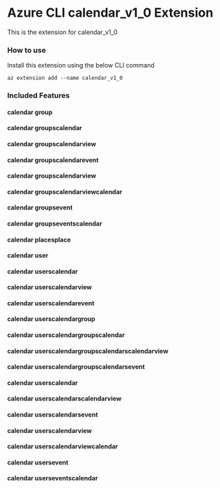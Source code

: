 # Azure CLI calendar_v1_0 Extension #
This is the extension for calendar_v1_0

### How to use ###
Install this extension using the below CLI command
```
az extension add --name calendar_v1_0
```

### Included Features ###
#### calendar group ####
#### calendar groupscalendar ####
#### calendar groupscalendarview ####
#### calendar groupscalendarevent ####
#### calendar groupscalendarview ####
#### calendar groupscalendarviewcalendar ####
#### calendar groupsevent ####
#### calendar groupseventscalendar ####
#### calendar placesplace ####
#### calendar user ####
#### calendar userscalendar ####
#### calendar userscalendarview ####
#### calendar userscalendarevent ####
#### calendar userscalendargroup ####
#### calendar userscalendargroupscalendar ####
#### calendar userscalendargroupscalendarscalendarview ####
#### calendar userscalendargroupscalendarsevent ####
#### calendar userscalendar ####
#### calendar userscalendarscalendarview ####
#### calendar userscalendarsevent ####
#### calendar userscalendarview ####
#### calendar userscalendarviewcalendar ####
#### calendar usersevent ####
#### calendar userseventscalendar ####